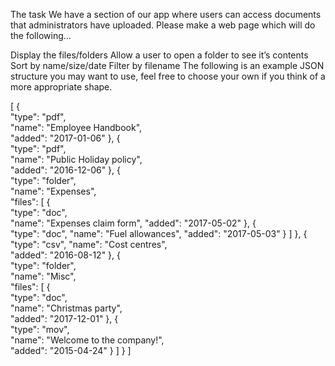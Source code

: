 The task
We have a section of our app where users can access documents that administrators have uploaded. Please make a web page which will do the following...

Display the files/folders
Allow a user to open a folder to see it’s contents
Sort by name/size/date
Filter by filename
The following is an example JSON structure you may want to use, feel free to choose your own if you think of a more appropriate shape.

[
    {     
        "type": "pdf",     
        "name": "Employee Handbook",     
        "added": "2017-01-06"
    },
    {     
        "type": "pdf",     
        "name": "Public Holiday policy",     
        "added": "2016-12-06"
    },
    {     
        "type": "folder",     
        "name": "Expenses",     
        "files": 
        [
            {         
                "type": "doc",         
                "name": "Expenses claim form",
                "added": "2017-05-02"
            },
            {         
                "type": "doc",
                "name": "Fuel allowances",
                "added": "2017-05-03"
            }
        ]
    },
    {     
        "type": "csv",
        "name": "Cost centres",     
        "added": "2016-08-12"
    },
    {     
        "type": "folder",     
        "name": "Misc",     
        "files": 
        [
            {         
                "type": "doc",         
                "name": "Christmas party",         
                "added": "2017-12-01"
            },
            {         
                "type": "mov",         
                "name": "Welcome to the company!",         
                "added": "2015-04-24"
            }
        ]
    }
]